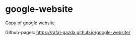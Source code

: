 # google-website
Copy of google website

Github-pages:
https://rafal-gazda.github.io/google-website/
